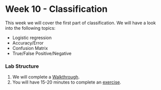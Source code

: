 # Week 10 - Classification

This week we will cover the first part of classification. We will have a look into the following topics:
* Logistic regression
* Accuracy/Error
* Confusion Matrix
* True/False Positive/Negative

### Lab Structure
1. We will complete a [Walkthrough](walkthrough/WalkthroughClassification1.ipynb).
2. You will have 15-20 minutes to complete an [exercise](exercises/exercise.ipynb).
